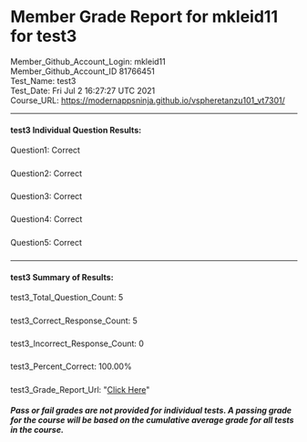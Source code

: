 # Member Grade Report for mkleid11 for test3  
   
Member_Github_Account_Login: mkleid11  
Member_Github_Account_ID 81766451  
Test_Name: test3  
Test_Date: Fri Jul  2 16:27:27 UTC 2021  
Course_URL: https://modernappsninja.github.io/vspheretanzu101_vt7301/  
   
---  
#### test3 Individual Question Results:  
Question1: Correct  
#####  
Question2: Correct  
#####  
Question3: Correct  
#####  
Question4: Correct  
#####  
Question5: Correct  
#####  
---  
#### test3 Summary of Results:  
test3_Total_Question_Count: 5  
#####  
test3_Correct_Response_Count: 5  
#####  
test3_Incorrect_Response_Count: 0  
#####  
test3_Percent_Correct: 100.00%  
#####  
test3_Grade_Report_Url: "[Click Here](https://github.com/modernappsninjas/mkleid11/blob/main/static/userdata/courses/vspheretanzu101_vt7301/grade_report.pr1191.test3.md)"
##### Pass or fail grades are not provided for individual tests. A passing grade for the course will be based on the cumulative average grade for all tests in the course.  
